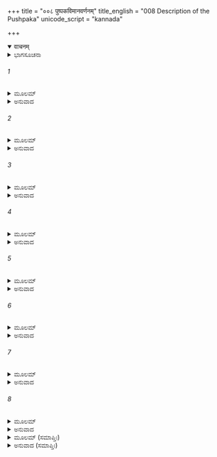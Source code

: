 +++
title = "००८ पुष्पकविमानवर्णनम्"
title_english = "008 Description of the Pushpaka"
unicode_script = "kannada"

+++
<details open><summary>वाचनम्</summary>

<div class="audioEmbed"  caption="श्रीराम-हरिसीताराममूर्ति-घनपाठिभ्यां वचनम्" src="https://archive.org/download/Ramayana-recitation-Sriram-harisItArAmamUrti-Ghanapaati-v2/Kanda_5/Kanda_5_SK-008-Description_of_the_Pushpaka.mp3"></div>
</details>



<details><summary>ಭಾಗಸೂಚನಾ</summary>

ಹನುಮಂತನು ಪುನಃ ಪುಷ್ಪಕವಿಮಾನವನ್ನು ಸಂದರ್ಶಿಸಿದುದು
</details>

###### 1


<details><summary>ಮೂಲಮ್</summary>

ಸ ತಸ್ಯ ಮಧ್ಯೇ ಭವನಸ್ಯ ಸಂಸ್ಥಿತಂ  
ಮಹದ್ವಿಮಾನಂ ಬಹು ರತ್ನ ಚಿತ್ರಿತಮ್ ।  
ಪ್ರತಪ್ತಜಾಂಬೂನದಜಾಲಕೃತ್ರಿಮಂ  
ದದರ್ಶ ವೀರಃ ಪವನಾತ್ಮಜಃ ಕಪಿಃ ॥
</details>

<details><summary>ಅನುವಾದ</summary>

ಧೀಮಂತನಾದ, ವಾಯುಪುತ್ರನಾದ ಹನುಮಂತನು ಮಣಿಗಳಿಂದಲೂ, ರತ್ನಗಳಿಂದಲೂ ನಿಬದ್ಧವಾಗಿ ಚಿತ್ರಿತವಾಗಿದ್ದ, ಪುಟಕ್ಕೆ ಹಾಕಿದ ಚಿನ್ನದಿಂದಲೇ ನಿರ್ಮಿತವಾದ ಮಹಾವಿಮಾನವನ್ನು ರಾವಣನ ಆ ಮಹಾಸೌಧದ ಮಧ್ಯದಲ್ಲಿ ನೋಡಿದನು.॥1॥
</details>

###### 2


<details><summary>ಮೂಲಮ್</summary>

ತದಪ್ರಮೇಯಾಪ್ರತಿಕಾರಕೃತ್ರಿಮಂ  
ಕೃತಂ ಸ್ವಯಂ ಸಾಧ್ವಿತಿ ವಿಶ್ವಕರ್ಮಣಾ ।  
ದಿವಂ ಗತಂ ವಾಯುಪಥೇ ಪ್ರತಿಷ್ಠಿತಂ  
ವ್ಯರಾಜತಾದಿತ್ಯಪಥಸ್ಯ ಲಕ್ಷ್ಮವತ್ ॥
</details>

<details><summary>ಅನುವಾದ</summary>

ಆ ಪುಷ್ಪಕವಿಮಾನವು ಅಪ್ರಮೇಯವಾದ ಸೌಂದರ್ಯದಿಂದ ಕೂಡಿರುವ ಪ್ರತಿಮೆಯಂತೆ ನಿರ್ಮಿತವಾಗಿತ್ತು. ಲೋಕವೇ ಮೆಚ್ಚುಕೊಳ್ಳುವಂತಹ ಊಹಾತೀತವಾದ, ಸಾಟಿಯಿಲ್ಲದ ಆ ಪುಷ್ಪಕವಿಮಾನವನ್ನು  ಸ್ವತಃ ವಿಶ್ವಕರ್ಮನೇ ನಿರ್ಮಿಸಿದ್ದನು. ಅದು ಆಕಾಶಕ್ಕೆ ಹೋಗುವ ವಾಯುಮಾರ್ಗದಲ್ಲಿ ಪ್ರತಿಷ್ಠಿತವಾಗಿತ್ತು. (ನೆಲಬಿಟ್ಟು ಅಂತರಾಳದಲ್ಲಿತ್ತು) ಸೂರ್ಯನಮಾರ್ಗಕ್ಕೆ ತೋರುಗಲ್ಲಿನಂತೆ ಕಾಣುತ್ತಿದ್ದ ಆ ದಿವ್ಯವಿಮಾನವನ್ನು ಹನುಮಂತನು ನೋಡಿದನು.॥2॥
</details>

###### 3


<details><summary>ಮೂಲಮ್</summary>

ನ ತತ್ರ ಕಿಂಚಿನ್ನ ಕೃತಂ ಪ್ರಯತ್ನತೋ  
ನ ತತ್ರ ಕಿಂಚಿನ್ನ ಮಹಾರ್ಹರತ್ನವತ್ ।  
ನ ತೇ ವಿಶೇಷಾ ನಿಯತಾಃ ಸುರೇಷ್ವಪಿ  
ನ ತತ್ರ ಕಿಂಚಿನ್ನ ಮಹಾವಿಶೇಷವತ್ ॥
</details>

<details><summary>ಅನುವಾದ</summary>

ಪ್ರಯತ್ನಪೂರ್ವಕವಾಗಿ ಮಾಡದಿರುವ ಯಾವುದೊಂದು ಭಾಗವೂ ಆ ವಿಮಾನದಲ್ಲಿರಲಿಲ್ಲ. ಬಹುಮೂಲ್ಯವಾದ ರತ್ನಗಳಿಂದ ಕೂಡಿರದ ಯಾವ ಭಾಗವೂ ಆ ವಿಮಾನದಲ್ಲಿರಲಿಲ್ಲ. ಅತಿರಚನಾ ವಿಶಿಷ್ಟವಲ್ಲದ ಯಾವ ಭಾಗವೂ ಅದರಲ್ಲಿರಲಿಲ್ಲ. ಅದರಲ್ಲಿನ ಎಲ್ಲ ಭಾಗಗಳೂ ಶಿಲ್ಪಚಾತುರ್ಯದ ವೈಶಿಷ್ಟ್ಯದಿಂದಲೇ ಕೂಡಿದ್ದವು. ದೇವತೆಗಳಲ್ಲಿಯೂ ಅಂತಹ ವಿಶಿಷ್ಟ ರೀತಿಯಿಂದ ನಿರ್ಮಿಸಿದ ವಿಮಾನ ಇರಲಿಲ್ಲ. ॥3 ॥
</details>

###### 4


<details><summary>ಮೂಲಮ್</summary>

ತಪಃಸಮಾಧಾನ ಪರಾಕ್ರಮಾರ್ಜಿತಂ  
ಮನಃಸಮಾಧಾನವಿಚಾರ ಚಾರಿಣಮ್ ।  
ಅನೇಕ ಸಂಸ್ಥಾನವಿಶೇಷನಿರ್ಮಿತಂ  
ತತಸ್ತ ತಸ್ತುಲ್ಯ ವಿಶೇಷದರ್ಶನಮ್ ॥
</details>

<details><summary>ಅನುವಾದ</summary>

ತಪೋನುಷ್ಠಾನದಿಂದಲೂ, ಪರಾಕ್ರಮದಿಂದಲೂ ರಾವಣನು ಆ ಪುಷ್ಪಕವಿಮಾನವನ್ನು ಸಂಪಾದಿಸಿದ್ದನು. ಅದರಲ್ಲಿ ಆಸೀನರಾದವರು ಮನಸ್ಸಿನಲ್ಲಿ ನಿಶ್ಚಯಿಸಿದ ಸ್ಥಳಕ್ಕೆ ಅದು ಸಂಚರಿಸುತ್ತಿತ್ತು. ಆ ವಿಮಾನದಲ್ಲಿ ಅನೇಕ ವಿಧವಾದ ವಿಲಕ್ಷಣವಾದ ಸಭಾಭವನಗಳೂ, ಕ್ರೀಡಾವನಗಳೂ, ಭೋಜನ ಶಾಲೆಗಳೂ, ವಿನೋದ ಮಂದಿರಗಳೂ, ಗೋಪುರಗಳೂ ಮುಂತಾದ ಬೇರೆ ಬೇರೆ ಭಾಗಗಳೂ ಸೌಕರ್ಯಕ್ಕಾಗಿ ನಿರ್ಮಿಸಿದ್ದವು. ಆ ವಿಮಾನಕ್ಕೆ ಅನುಗುಣವಾಗಿ ಸೂಕ್ಷ್ಮವಾದ ಚಿತ್ರಕಲೆ, ಕುಸುರಿ ಕೆಲಸಗಳಿಂದ ಕೂಡಿದ್ದು, ವಿಶೇಷ ದರ್ಶನ ಯೋಗ್ಯವಾಗಿತ್ತು. ಅಂತಹ ವಿಮಾನವು ಬೇರೆ ಎಲ್ಲಿಯೂ ಇರಲಿಲ್ಲ. ॥4॥
</details>

###### 5


<details><summary>ಮೂಲಮ್</summary>

ಮನಃ ಸಮಾಧಾಯ ತು ಶೀಘ್ರಗಾಮಿನಂ  
ದುರಾವರಂ ಮಾರುತತುಲ್ಯಗಾಮಿನಮ್ ।  
ಮಹಾತ್ಮನಾಂ ಪುಣ್ಯಕೃತಾಂ ಮಹರ್ದ್ಧಿನಾಂ  
ಯಶಸ್ವಿನಾಮಗ್ರ್ಯಮುದಾಮಿವಾಲಯಮ್ ॥
</details>

<details><summary>ಅನುವಾದ</summary>

ಸ್ವಾಮಿಯ ಮನಸ್ಸಿಗೆ ಅನುಸಾರವಾಗಿ ಅತಿಶೀಘ್ರವಾಗಿ ಆ ವಿಮಾನವು ನಿರ್ದಿಷ್ಟವಾದ ಸ್ಥಳಕ್ಕೆ ಹೋಗುತ್ತಿತ್ತು. ಅದರ ಗಮನವನ್ನು ಶತ್ರುಗಳಿಂದಲೂ ಎದುರಿಸಲು ಅಸಾಧ್ಯವಾಗಿತ್ತು. ಅದು ವಾಯುವೇಗದಿಂದ ಸಾಗುತ್ತಿತ್ತು. ಮಹಾತ್ಮರಾದ, ಪುಣ್ಯಾತ್ಮರಾದ, ತೇಜಸ್ಸಂಪನ್ನರಾದ, ಸುಪ್ರಸಿದ್ಧರ ಅರಮನೆಗಳಂತೆ, ಇಂದ್ರಾದಿದೇವತೆಗಳ ಸ್ವರ್ಗದಂತೆ ಸುಖ, ಸಂತೋಷದಾಯಕವಾಗಿತ್ತು. ॥5॥
</details>

###### 6


<details><summary>ಮೂಲಮ್</summary>

ವಿಶೇಷಮಾಲಂಬ್ಯ ವಿಶೇಷಸಂಸ್ಥಿತಂ  
ವಿಚಿತ್ರಕೂಟಂ ಬಹುಕೂಟಮಂಡಿಮ್ ।  
ಮನೋಽಭಿರಾಮಂ ಶರದಿಂದು ನಿರ್ಮಲಂ  
ವಿಚಿತ್ರಕೂಟಂ ಶಿಖರಂ ಗಿರೇರ್ಯಥಾ ॥
</details>

<details><summary>ಅನುವಾದ</summary>

ಅಕಾಶ ಗಮನವೇ ಮುಂತಾದ ವಿಶೇಷಗುಣಗಳನ್ನು ಹೊಂದಿದ್ದು ವಾಯುಮಾರ್ಗದಲ್ಲಿ ಅದು ಸ್ಥಾಪಿಸಲ್ಪಟ್ಟಿತ್ತು. ಚಿತ್ರ-ವಿಚಿತ್ರವಾದ ಅನೇಕ ಶಿಖರಗಳಿಂದ ಅಲಂಕೃತವಾಗಿತ್ತು. ಶರತ್ಕಾಲದ ಚಂದ್ರನಂತೆ ನಿರ್ಮಲವಾಗಿದ್ದು, ಮನಸ್ಸಿಗೆ ಆಹ್ಲಾದವನ್ನುಂಟುಮಾಡುತ್ತಿತ್ತು. ಅನೇಕ ಸಣ್ಣ ಶಿಖರಗಳಿಂದ ಕೂಡಿದ ಪರ್ವತದ ದೊಡ್ಡ ಶಿಖರದಂತೆ ಇದ್ದ ಪುಷ್ಪಕವಿಮಾನವನ್ನು ಹನುಂತನು ನೋಡಿದನು. ॥6॥
</details>

###### 7


<details><summary>ಮೂಲಮ್</summary>

ವಹಂತಿ ಯಂ ಕುಂಡಲಶೋಭಿತಾನನಾ  
ಮಹಾಶನಾ ವ್ಯೋಮಚರಾ ನಿಶಾಚರಾಃ ।  
ವಿವೃತ್ತವಿಧ್ವತ್ತವಿಶಾಲಲೋಚನಾ  
ಮಹಾಜವಾ ಭೂತಗಣಾಃ ಸಹಸ್ರಶಃ ॥
</details>

<details><summary>ಅನುವಾದ</summary>

ಕರ್ಣಕುಂಡಲಗಳಿಂದ ಶೋಭಿತವಾದ ಮುಖಗಳುಳ್ಳವರೂ, ಮಹಾಕಾಯರೂ, ಆಕಾಶದಲ್ಲಿ ಸಂಚರಿಸುವ ರಾಕ್ಷಸರು, ತಮ್ಮ ಪ್ರಭುವಿಗೆ ಅನುಕೂಲವಾಗಿ ನಡೆಯುವವರೂ, ವಿಶಾಲನೇತ್ರರೂ, ಅತಿವೇಗವಾಗಿ ಸಂಚರಿಸುವ ಸಾವಿರಾರು ಭೂತಗಣಗಳು ಆ ವಿಮಾನವನ್ನು ಹೊರುತ್ತಿರುವಂತೆ ಹೊರಭಾಗದಲ್ಲಿ ಶಿಲ್ಪಗಳಿದ್ದವು. ॥7॥  
(ಸ್ವೇಚ್ಛೆಯಿಂದ ಹೋಗುವ ‘ಕಾಮಗ’ ವಿಮಾನಕ್ಕೆ ಹೊರುವವರ ಅಪೇಕ್ಷೆಯಿಲ್ಲದಿರುವುದರಿಂದ ಗೋಪುರಗಳಲ್ಲಿ ರಥಗಳಲ್ಲಿ ಕೆತ್ತಲ್ಪಟ್ಟ ಭೂತಗಳಂತೆ ಇಲ್ಲಿಯೂ ಪ್ರತಿಮಾ ರೂಪದಿಂದ ಇದ್ದವು.)
</details>

###### 8


<details><summary>ಮೂಲಮ್</summary>

ವಸಂತಪುಷ್ಪೋತ್ಕರಚಾರುದರ್ಶನಂ  
ವಸಂತಮಾಸಾದಪಿ ಕಾಂತದರ್ಶನಮ್ ।  
ಸ ಪುಷ್ಪಕಂ ತತ್ರ ವಿಮಾನಮುತ್ತಮಂ  
ದದರ್ಶ ತದ್ವಾನರವೀರಸತ್ತಮಃ ॥
</details>

<details><summary>ಅನುವಾದ</summary>

ವಸಂತ ಕಾಲದ ಪುಷ್ಪಗಳ ಸಮೂಹದಂತೆ ಬಹಳ ಸುಂದರವಾಗಿ ಕಾಣುತ್ತಿದ್ದ, ವಸಂತಮಾಸಕ್ಕಿಂತಲೂ ಹೆಚ್ಚು ಚೆಲುವಾಗಿದ್ದ, ಉತ್ತಮೋತ್ತಮವಾದ ಆ ಪುಷ್ಪಕವಿಮಾನವನ್ನು ವಾನರಶ್ರೇಷ್ಠನಾದ ಮಾರುತಿಯು ನೋಡಿದನು.॥8॥
</details>

<details><summary>ಮೂಲಮ್ (ಸಮಾಪ್ತಿಃ)</summary>

ಇತ್ಯಾರ್ಷೇ ಶ್ರೀಮದ್ರಾಮಾಯಣೇ ವಾಲ್ಮೀಕೀಯೇ ಆದಿಕಾವ್ಯೇ ಸುಂದರಕಾಂಡೇ ಅಷ್ಟಮಃ ಸರ್ಗಃ ॥ 8 ॥
</details>

<details><summary>ಅನುವಾದ (ಸಮಾಪ್ತಿಃ)</summary>

ಮಹರ್ಷಿವಾಲ್ಮೀಕಿ ವಿರಚಿತ ಆದಿಕಾವ್ಯವಾದ ಶ್ರೀಮದ್ರಾಮಾಯಣದ ಸುಂದರಕಾಂಡದಲ್ಲಿ ಎಂಟನೆಯ ಸರ್ಗವು ಮುಗಿಯಿತು.
</details>
